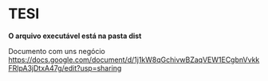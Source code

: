 
<h1>TESI</h1>

<b>O arquivo executável está na pasta dist</b>

Documento com uns negócio
https://docs.google.com/document/d/1j1kW8qGchivwBZaqVEW1ECgbnVvkkFRlpA3jDtxA47g/edit?usp=sharing
